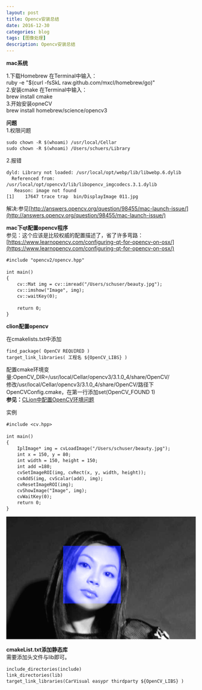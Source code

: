 ```yaml
---
layout: post
title: Opencv安装总结
date: 2016-12-30
categories: blog
tags: [图像处理]
description: Opencv安装总结
---
```


**mac系统**     

1.下载Homebrew  在Terminal中输入：                           
ruby -e "$(curl -fsSkL raw.github.com/mxcl/homebrew/go)"             
2.安装cmake       在Terminal中输入：           
brew install cmake     
3.开始安装opneCV          
brew install homebrew/science/opencv3    

**问题**      
1.权限问题    

```
sudo chown -R $(whoami) /usr/local/Cellar
sudo chown -R $(whoami) /Users/schuers/Library
```

2.报错      

```
dyld: Library not loaded: /usr/local/opt/webp/lib/libwebp.6.dylib
  Referenced from: /usr/local/opt/opencv3/lib/libopencv_imgcodecs.3.1.dylib
   Reason: image not found
[1]    17647 trace trap  bin/DisplayImage 011.jpg
```

解决:参见[http://answers.opencv.org/question/98455/mac-launch-issue/](http://answers.opencv.org/question/98455/mac-launch-issue/)


**mac下qt配置opencv程序**      
参见：这个应该是比较权威的配置描述了，省了许多弯路：[https://www.learnopencv.com/configuring-qt-for-opencv-on-osx/](https://www.learnopencv.com/configuring-qt-for-opencv-on-osx/)     

```
#include "opencv2/opencv.hpp"

int main()
{
    cv::Mat img = cv::imread("/Users/schuser/beauty.jpg");
    cv::imshow("Image", img);
    cv::waitKey(0);

    return 0;
}
```

**clion配置opencv**       

在cmakelists.txt中添加     

```
find_package( OpenCV REQUIRED )
target_link_libraries( 工程名 ${OpenCV_LIBS} )
```

配置cmake环境变量:OpenCV_DIR=/usr/local/Cellar/opencv3/3.1.0_4/share/OpenCV/                  
修改/usr/local/Cellar/opencv3/3.1.0_4/share/OpenCV/路径下OpenCVConfig.cmake，在第一行添加set(OpenCV_FOUND 1)      
**参见：**[CLion中配置OpenCV环境问题](http://blog.csdn.net/shenck1992/article/details/49757693)

实例     

```
#include <cv.hpp>

int main()
{
    IplImage* img = cvLoadImage("/Users/schuser/beauty.jpg");
    int x = 150, y = 80;
    int width = 150, height = 150;
    int add =180;
    cvSetImageROI(img, cvRect(x, y, width, height));
    cvAddS(img, cvScalar(add), img);
    cvResetImageROI(img);
    cvShowImage("Image", img);
    cvWaitKey(0);
    return 0;
}
```

![](https://raw.githubusercontent.com/whuhan2013/myImage/master/dataImage/chapter10b/p4.png)


**cmakeList.txt添加静态库**        
需要添加头文件与lib即可。       

```
include_directories(include)
link_directories(lib)
target_link_libraries(CarVisual easypr thirdparty ${OpenCV_LIBS} )
```

